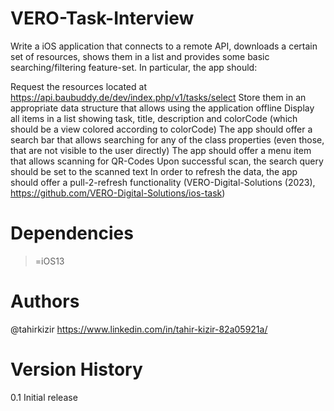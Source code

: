 # VERO-Task-Interview
Write a iOS application that connects to a remote API, downloads a certain set of resources, shows them in a list and provides some basic searching/filtering feature-set. In particular, the app should:

Request the resources located at https://api.baubuddy.de/dev/index.php/v1/tasks/select
Store them in an appropriate data structure that allows using the application offline
Display all items in a list showing task, title, description and colorCode (which should be a view colored according to colorCode)
The app should offer a search bar that allows searching for any of the class properties (even those, that are not visible to the user directly)
The app should offer a menu item that allows scanning for QR-Codes
Upon successful scan, the search query should be set to the scanned text
In order to refresh the data, the app should offer a pull-2-refresh functionality (VERO-Digital-Solutions (2023), https://github.com/VERO-Digital-Solutions/ios-task)

# Dependencies
 >=iOS13

# Authors
@tahirkizir https://www.linkedin.com/in/tahir-kizir-82a05921a/

# Version History 
0.1 Initial release

